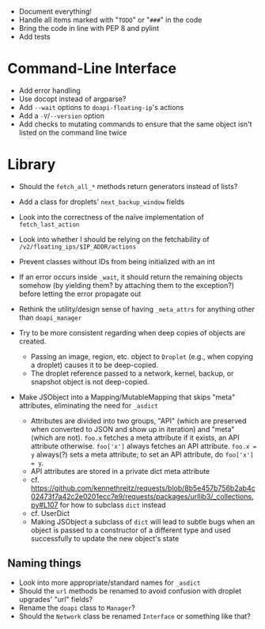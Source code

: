 - Document everything!
- Handle all items marked with "`TODO`" or "`###`" in the code
- Bring the code in line with PEP 8 and pylint
- Add tests

# Command-Line Interface

- Add error handling
- Use docopt instead of argparse?
- Add `--wait` options to `doapi-floating-ip`'s actions
- Add a `-V`/`--version` option
- Add checks to mutating commands to ensure that the same object isn't listed
  on the command line twice

# Library

- Should the `fetch_all_*` methods return generators instead of lists?
- Add a class for droplets' `next_backup_window` fields
- Look into the correctness of the naïve implementation of `fetch_last_action`
- Look into whether I should be relying on the fetchability of
  `/v2/floating_ips/$IP_ADDR/actions`
- Prevent classes without IDs from being initialized with an int
- If an error occurs inside `_wait`, it should return the remaining objects
  somehow (by yielding them? by attaching them to the exception?) before
  letting the error propagate out
- Rethink the utility/design sense of having `_meta_attrs` for anything other
  than `doapi_manager`

- Try to be more consistent regarding when deep copies of objects are created.
    - Passing an image, region, etc. object to `Droplet` (e.g., when copying a
      droplet) causes it to be deep-copied.
    - The droplet reference passed to a network, kernel, backup, or snapshot
      object is not deep-copied.

- Make JSObject into a Mapping/MutableMapping that skips "meta" attributes,
  eliminating the need for `_asdict`
    - Attributes are divided into two groups, "API" (which are preserved when
      converted to JSON and show up in iteration) and "meta" (which are not).
      `foo.x` fetches a meta attribute if it exists, an API attribute
      otherwise.  `foo['x']` always fetches an API attribute.  `foo.x = y`
      always(?) sets a meta attribute; to set an API attribute, do `foo['x'] =
      y`.
    - API attributes are stored in a private dict meta attribute
    - cf. <https://github.com/kennethreitz/requests/blob/8b5e457b756b2ab4c02473f7a42c2e0201ecc7e9/requests/packages/urllib3/_collections.py#L107> for how to subclass `dict` instead
    - cf. UserDict
    - Making JSObject a subclass of `dict` will lead to subtle bugs when an
      object is passed to a constructor of a different type and used
      successfully to update the new object's state

## Naming things

- Look into more appropriate/standard names for `_asdict`
- Should the `url` methods be renamed to avoid confusion with droplet upgrades'
  "url" fields?
- Rename the `doapi` class to `Manager`?
- Should the `Network` class be renamed `Interface` or something like that?
